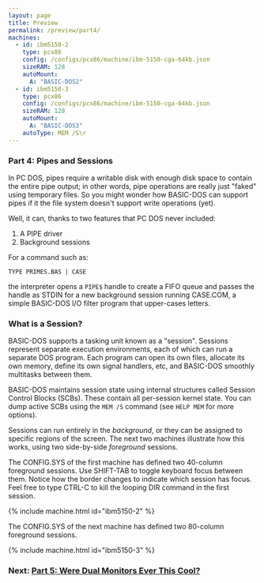 ```yaml
---
layout: page
title: Preview
permalink: /preview/part4/
machines:
  - id: ibm5150-2
    type: pcx86
    config: /configs/pcx86/machine/ibm-5150-cga-64kb.json
    sizeRAM: 128
    autoMount:
      A: "BASIC-DOS2"
  - id: ibm5150-3
    type: pcx86
    config: /configs/pcx86/machine/ibm-5150-cga-64kb.json
    sizeRAM: 128
    autoMount:
      A: "BASIC-DOS3"
    autoType: MEM /S\r
---
```


### Part 4: Pipes and Sessions

In PC DOS, pipes require a writable disk with enough disk space to contain the
entire pipe output; in other words, pipe operations are really just "faked"
using temporary files.  So you might wonder how BASIC-DOS can support pipes if
it the file system doesn't support write operations (yet).

Well, it can, thanks to two features that PC DOS never included:

 1. A PIPE driver
 2. Background sessions

For a command such as:

    TYPE PRIMES.BAS | CASE

the interpreter opens a `PIPE$` handle to create a FIFO queue and passes
the handle as STDIN for a new background session running CASE.COM, a simple
BASIC-DOS I/O filter program that upper-cases letters.

### What is a Session?

BASIC-DOS supports a tasking unit known as a "session".  Sessions represent
separate execution environments, each of which can run a separate DOS program.
Each program can open its own files, allocate its own memory, define its own
signal handlers, etc, and BASIC-DOS smoothly multitasks between them.

BASIC-DOS maintains session state using internal structures called Session
Control Blocks (SCBs).  These contain all per-session kernel state.  You can
dump active SCBs using the `MEM /S` command (see `HELP MEM` for more options).

Sessions can run entirely in the *background*, or they can be assigned to
specific regions of the screen.  The next two machines illustrate how this
works, using two side-by-side *foreground* sessions.

The CONFIG.SYS of the first machine has defined two 40-column foreground
sessions.  Use SHIFT-TAB to toggle keyboard focus between them.  Notice how
the border changes to indicate which session has focus.  Feel free to type
CTRL-C to kill the looping DIR command in the first session.

{% include machine.html id="ibm5150-2" %}

The CONFIG.SYS of the next machine has defined two 80-column foreground
sessions.

{% include machine.html id="ibm5150-3" %}

### Next: [Part 5: Were Dual Monitors Ever This Cool?](../part5/)